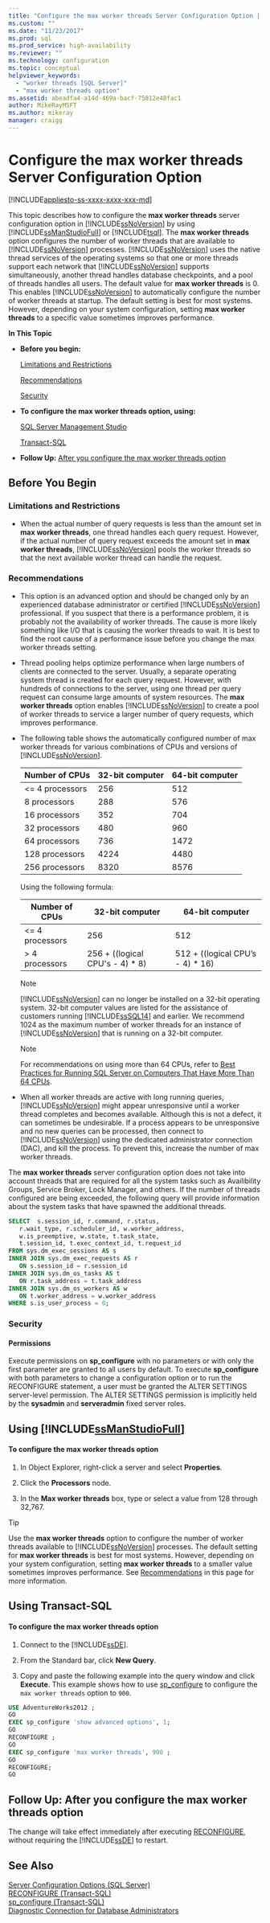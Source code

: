 ```yaml
---
title: "Configure the max worker threads Server Configuration Option | Microsoft Docs"
ms.custom: ""
ms.date: "11/23/2017"
ms.prod: sql
ms.prod_service: high-availability
ms.reviewer: ""
ms.technology: configuration
ms.topic: conceptual
helpviewer_keywords: 
  - "worker threads [SQL Server]"
  - "max worker threads option"
ms.assetid: abeadfa4-a14d-469a-bacf-75812e48fac1
author: MikeRayMSFT
ms.author: mikeray
manager: craigg
---
```

# Configure the max worker threads Server Configuration Option
[!INCLUDE[appliesto-ss-xxxx-xxxx-xxx-md](../../includes/appliesto-ss-xxxx-xxxx-xxx-md.md)]

  This topic describes how to configure the **max worker threads** server configuration option in [!INCLUDE[ssNoVersion](../../includes/ssnoversion-md.md)] by using [!INCLUDE[ssManStudioFull](../../includes/ssmanstudiofull-md.md)] or [!INCLUDE[tsql](../../includes/tsql-md.md)]. The **max worker threads** option configures the number of worker threads that are available to [!INCLUDE[ssNoVersion](../../includes/ssnoversion-md.md)] processes. [!INCLUDE[ssNoVersion](../../includes/ssnoversion-md.md)] uses the native thread services of the operating systems so that one or more threads support each network that [!INCLUDE[ssNoVersion](../../includes/ssnoversion-md.md)] supports simultaneously, another thread handles database checkpoints, and a pool of threads handles all users. The default value for **max worker threads** is 0. This enables [!INCLUDE[ssNoVersion](../../includes/ssnoversion-md.md)] to automatically configure the number of worker threads at startup. The default setting is best for most systems. However, depending on your system configuration, setting **max worker threads** to a specific value sometimes improves performance.  
  
 **In This Topic**  
  
-   **Before you begin:**  
  
     [Limitations and Restrictions](#Restrictions)  
  
     [Recommendations](#Recommendations)  
  
     [Security](#Security)  
  
-   **To configure the max worker threads option, using:**  
  
     [SQL Server Management Studio](#SSMSProcedure)  
  
     [Transact-SQL](#TsqlProcedure)  
  
-   **Follow Up:**  [After you configure the max worker threads option](#FollowUp)  
  
##  <a name="BeforeYouBegin"></a> Before You Begin  
  
###  <a name="Restrictions"></a> Limitations and Restrictions  
  
-   When the actual number of query requests is less than the amount set in **max worker threads**, one thread handles each query request. However, if the actual number of query request exceeds the amount set in **max worker threads**, [!INCLUDE[ssNoVersion](../../includes/ssnoversion-md.md)] pools the worker threads so that the next available worker thread can handle the request.  
  
###  <a name="Recommendations"></a> Recommendations  
  
-   This option is an advanced option and should be changed only by an experienced database administrator or certified [!INCLUDE[ssNoVersion](../../includes/ssnoversion-md.md)] professional. If you suspect that there is a performance problem, it is probably not the availability of worker threads. The cause is more likely something like I/O that is causing the worker threads to wait. It is best to find the root cause of a performance issue before you change the max worker threads setting.  
  
-   Thread pooling helps optimize performance when large numbers of clients are connected to the server. Usually, a separate operating system thread is created for each query request. However, with hundreds of connections to the server, using one thread per query request can consume large amounts of system resources. The **max worker threads** option enables [!INCLUDE[ssNoVersion](../../includes/ssnoversion-md.md)] to create a pool of worker threads to service a larger number of query requests, which improves performance.  
  
-   The following table shows the automatically configured number of max worker threads for various combinations of CPUs and versions of [!INCLUDE[ssNoVersion](../../includes/ssnoversion-md.md)].  
  
    |Number of CPUs|32-bit computer|64-bit computer|  
    |------------|------------|------------|  
    |\<= 4 processors|256|512|  
    |8 processors|288|576|  
    |16 processors|352|704|  
    |32 processors|480|960|  
    |64 processors|736|1472|  
    |128 processors|4224|4480|  
    |256 processors|8320|8576| 
    
    Using the following formula:
    
    |Number of CPUs|32-bit computer|64-bit computer|  
    |------------|------------|------------| 
    |\<= 4 processors|256|512|
    |\> 4 processors|256 + ((logical CPU's - 4) * 8)|512 + ((logical CPU’s - 4) * 16)| 
  
    > [!NOTE]  
    > [!INCLUDE[ssNoVersion](../../includes/ssnoversion-md.md)] can no longer be installed on a 32-bit operating system. 32-bit computer values are listed for the assistance of customers running [!INCLUDE[ssSQL14](../../includes/sssql14-md.md)] and earlier.   We recommend 1024 as the maximum number of worker threads for an instance of [!INCLUDE[ssNoVersion](../../includes/ssnoversion-md.md)] that is running on a 32-bit computer.  
  
    > [!NOTE]  
    >  For recommendations on using more than 64 CPUs, refer to [Best Practices for Running SQL Server on Computers That Have More Than 64 CPUs](../../relational-databases/thread-and-task-architecture-guide.md#best-practices-for-running-sql-server-on-computers-that-have-more-than-64-cpus).  
  
-   When all worker threads are active with long running queries, [!INCLUDE[ssNoVersion](../../includes/ssnoversion-md.md)] might appear unresponsive until a worker thread completes and becomes available. Although this is not a defect, it can sometimes be undesirable. If a process appears to be unresponsive and no new queries can be processed, then connect to [!INCLUDE[ssNoVersion](../../includes/ssnoversion-md.md)] using the dedicated administrator connection (DAC), and kill the process. To prevent this, increase the number of max worker threads.  
  
 The **max worker threads** server configuration option does not take into account threads that are required for all the system tasks such as Availibility Groups, Service Broker, Lock Manager, and others. If the number of threads configured are being exceeded, the following query will provide information about the system tasks that have spawned the additional threads.  
  
 ```sql  
 SELECT  s.session_id, r.command, r.status,  
    r.wait_type, r.scheduler_id, w.worker_address,  
    w.is_preemptive, w.state, t.task_state,  
    t.session_id, t.exec_context_id, t.request_id  
 FROM sys.dm_exec_sessions AS s  
 INNER JOIN sys.dm_exec_requests AS r  
    ON s.session_id = r.session_id  
 INNER JOIN sys.dm_os_tasks AS t  
    ON r.task_address = t.task_address  
 INNER JOIN sys.dm_os_workers AS w  
    ON t.worker_address = w.worker_address  
 WHERE s.is_user_process = 0;  
 ```  
  
###  <a name="Security"></a> Security  
  
####  <a name="Permissions"></a> Permissions  
 Execute permissions on **sp_configure** with no parameters or with only the first parameter are granted to all users by default. To execute **sp_configure** with both parameters to change a configuration option or to run the RECONFIGURE statement, a user must be granted the ALTER SETTINGS server-level permission. The ALTER SETTINGS permission is implicitly held by the **sysadmin** and **serveradmin** fixed server roles.  
  
##  <a name="SSMSProcedure"></a> Using [!INCLUDE[ssManStudioFull](../../includes/ssmanstudiofull-md.md)]  
  
#### To configure the max worker threads option  
  
1.  In Object Explorer, right-click a server and select **Properties**.  
  
2.  Click the **Processors** node.  
  
3.  In the **Max worker threads** box, type or select a value from 128 through 32,767.  
  
> [!TIP]
> Use the **max worker threads** option to configure the number of worker threads available to [!INCLUDE[ssNoVersion](../../includes/ssnoversion-md.md)] processes. The default setting for **max worker threads** is best for most systems. 
> However, depending on your system configuration, setting **max worker threads** to a smaller value sometimes improves performance.
> See [Recommendations](#Recommendations) in this page for more information.
  
##  <a name="TsqlProcedure"></a> Using Transact-SQL  
  
#### To configure the max worker threads option  
  
1.  Connect to the [!INCLUDE[ssDE](../../includes/ssde-md.md)].  
  
2.  From the Standard bar, click **New Query**.  
  
3.  Copy and paste the following example into the query window and click **Execute**. This example shows how to use [sp_configure](../../relational-databases/system-stored-procedures/sp-configure-transact-sql.md) to configure the `max worker threads` option to `900`.  
  
```sql  
USE AdventureWorks2012 ;  
GO  
EXEC sp_configure 'show advanced options', 1;  
GO  
RECONFIGURE ;  
GO  
EXEC sp_configure 'max worker threads', 900 ;  
GO  
RECONFIGURE;  
GO  
```  
  
##  <a name="FollowUp"></a> Follow Up: After you configure the max worker threads option  
 The change will take effect immediately after executing [RECONFIGURE](../../t-sql/language-elements/reconfigure-transact-sql.md), without requiring the [!INCLUDE[ssDE](../../includes/ssde-md.md)] to restart.  
  
## See Also  
 [Server Configuration Options &#40;SQL Server&#41;](../../database-engine/configure-windows/server-configuration-options-sql-server.md)   
 [RECONFIGURE &#40;Transact-SQL&#41;](../../t-sql/language-elements/reconfigure-transact-sql.md)   
 [sp_configure &#40;Transact-SQL&#41;](../../relational-databases/system-stored-procedures/sp-configure-transact-sql.md)   
 [Diagnostic Connection for Database Administrators](../../database-engine/configure-windows/diagnostic-connection-for-database-administrators.md)  
  
  
